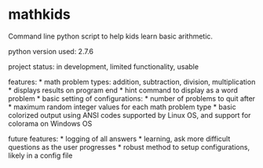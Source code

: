 mathkids
========

Command line python script to help kids learn basic arithmetic.

python version used:	2.7.6

project status:			in development, limited functionality, usable

features:
	* math problem types: addition, subtraction, division, multiplication
	* displays results on program end
	* hint command to display as a word problem
	* basic setting of configurations:
		* number of problems to quit after
		* maximum random integer values for each math problem type
	* basic colorized output using ANSI codes supported by Linux OS, and support for colorama on Windows OS
	
future features:
	* logging of all answers
	* learning, ask more difficult questions as the user progresses
	* robust method to setup configurations, likely in a config file
